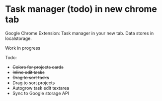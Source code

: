 # Task manager (todo) in new chrome tab

Google Chrome Extension: Task manager in your new tab. Data stores in localstorage. 

Work in progress

Todo:

* ~~Colors for projects cards~~
* ~~Inline edit tasks~~
* ~~Drag to sort tasks~~
* ~~Drag to sort projects~~
* Autogrow task edit textarea
* Sync to Google storage API
